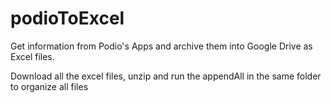 # podioToExcel

Get information from Podio's Apps and archive them into Google Drive as Excel files.

Download all the excel files, unzip and run the appendAll in the same folder to organize all files
